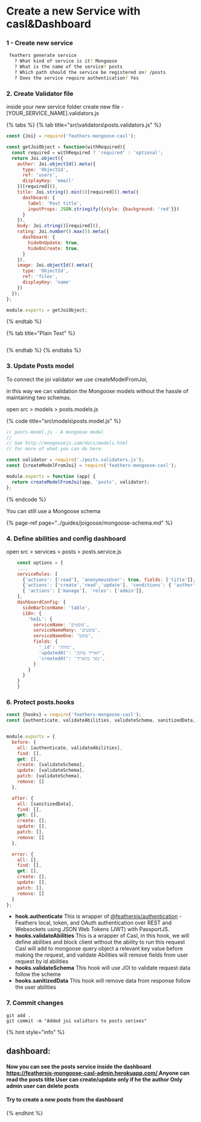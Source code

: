 # Create a new Service with casl&Dashboard

### 1 - Create new service

```bash
 feathers generate service
   ? What kind of service is it? Mongoose
   ? What is the name of the service? posts
   ? Which path should the service be registered on? /posts
   ? Does the service require authentication? Yes    
```

### 2. Create Validator file

inside your new service folder create new file - \[YOUR\_SERVICE\_NAME\].validators.js

{% tabs %}
{% tab title="src\\validators\\posts.validators.js" %}
```javascript
const {Joi} = require('feathers-mongoose-casl');

const getJoiObject = function(withRequired){
  const required = withRequired ? 'required' : 'optional';
  return Joi.object({
    author: Joi.objectId().meta({
      type: 'ObjectId',
      ref: 'users',
      displayKey: 'email'
    })[required](),
    title: Joi.string().min(5)[required]().meta({
      dashboard: {
        label: 'Post title',
        inputProps: JSON.stringify({style: {background: 'red'}})
      }
    }),
    body: Joi.string()[required](),
    rating: Joi.number().max(5).meta({
      dashboard: {
        hideOnUpdate: true,
        hideOnCreate: true,
      }
    }),
    image: Joi.objectId().meta({
      type: 'ObjectId',
      ref: 'files',
      displayKey: 'name'
    })
  });
};

module.exports = getJoiObject;
```
{% endtab %}

{% tab title="Plain Text" %}
```

```
{% endtab %}
{% endtabs %}

### 3. Update Posts model

To connect the joi validator we use createModelFromJoi,

in this way we can validation the Mongoose models without the hassle of maintaining two schemas.  


open src &gt; models &gt; posts.models.js

{% code title="src\\models\\posts.model.js" %}
```javascript
// posts-model.js - A mongoose model
// 
// See http://mongoosejs.com/docs/models.html
// for more of what you can do here.

const validator = require('./posts.validators.js');
const {createModelFromJoi} = require('feathers-mongoose-casl');

module.exports = function (app) {
  return createModelFromJoi(app, 'posts', validator);
};

```
{% endcode %}

You can still use a Mongoose schema 

{% page-ref page="../guides/joigoose/mongoose-schema.md" %}

### 4. Define abilities and config dashboard

open src &gt; services &gt; posts &gt; posts.service.js  


```javascript
    const options = {
    ...,
    serviceRules: [
      {'actions': ['read'], 'anonymousUser': true, fields: ['title']},
      {'actions': ['create','read','update'], 'conditions': { 'author': '{{ user._id }}' }},
      { 'actions': ['manage'], 'roles': ['admin']},
    ],
    dashboardConfig: {
      sideBarIconName: 'table',
      i18n: {
        'heIL': {
          serviceName: 'פוסטים',
          serviceNameMany: 'פוסטים',
          serviceNameOne: 'פוסט',
          fields: {
            '_id': 'מזהה',
            'updatedAt': 'תאריך עדכון',
            'createdAt': 'נוצר בתאריך',
          }
        }
      }
    }
    }
```

### 6. Protect posts.hooks



```javascript
const {hooks} = require('feathers-mongoose-casl');
const {authenticate, validateAbilities, validateSchema, sanitizedData, } = hooks;


module.exports = {
  before: {
    all: [authenticate, validateAbilities],
    find: [],
    get: [],
    create: [validateSchema],
    update: [validateSchema],
    patch: [validateSchema],
    remove: []
  },

  after: {
    all: [sanitizedData],
    find: [],
    get: [],
    create: [],
    update: [],
    patch: [],
    remove: []
  },

  error: {
    all: [],
    find: [],
    get: [],
    create: [],
    update: [],
    patch: [],
    remove: []
  }
};

```

   


* **hook.authenticate** This is wrapper of [@feathersjs/authentication](https://github.com/feathersjs/authentication) - Feathers local, token, and OAuth authentication over REST and Websockets using JSON Web Tokens \(JWT\) with PassportJS.
* **hooks.validateAbilities** This is a wrapper of Casl, in this hook, we will define abilities and block client without the ability to run this request Casl will add to mongoose query object a relevant key value before making the request, and validate Abilities will remove fields from user request by id abilities
* **hooks.validateSchema** This hook will use JOI to validate request data follow the scheme
* **hooks.sanitizedData** This hook will remove data from response follow the user abilities

### 7. Commit changes

```text
git add .
git commit -m "Added joi validtors to posts serives"
```

{% hint style="info" %}
## dashboard: 

#### Now you can see the posts service inside the dashboard [https://feathersjs-mongoose-casl-admin.herokuapp.com/ ](install-feathers-mongoose-casl.md)Anyone can read the posts title User can create/update only if he the author Only admin user can delete posts

#### Try to create a new posts from the dashboard
{% endhint %}




